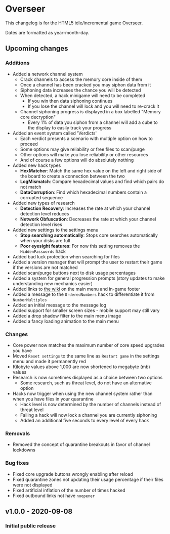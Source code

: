 # Overseer
This changelog is for the HTML5 idle/incremental game [Overseer](https://mrsperry.github.io/overseer).

Dates are formatted as year-month-day.

## Upcoming changes
### Additions
- Added a network channel system
    - Crack channels to access the memory core inside of them
    - Once a channel has been cracked you may siphon data from it
    - Siphoning data increases the chance you will be detected
    - When detected, a hack minigame will need to be completed
        - If you win then data siphoning continues
        - If you lose the channel will lock and you will need to re-crack it
    - Channel siphoning progress is displayed in a box labelled "Memory core decryption"
        - Every 1% of data you siphon from a channel will add a cube to the display to easily track your progress
- Added an event system called 'Verdicts'
    - Each verdict presents a scenario with multiple option on how to proceed
    - Some options may give reliability or free files to scan/purge
    - Other options will make you lose reliability or other resources
    - And of course a few options will do absolutely nothing
- Added new hack types
    - **HexMatcher**: Match the same hex value on the left and right side of the board to create a connection between the two
    - **LogMismatch**: Compare hexadecimal values and find which pairs do not match
    - **DataCorruption**: Find which hexadecimal numbers contain a corrupted sequence
- Added new types of research
    - **Detection Recovery**: Increases the rate at which your channel detection level reduces
    - **Network Obfuscation**: Decreases the rate at which your channel detection level rises
- Added new settings to the settings menu
    - **Stop searching automatically**: Stops core searches automatically when your disks are full
    - **Poor eyesight features**: For now this setting removes the `HiddenPasswords` hack
- Added bad luck protection when searching for files
- Added a version manager that will prompt the user to restart their game if the versions are not matched
- Added scan/purge buttons next to disk usage percentages
- Added a system for general progression prompts (story updates to make understanding new mechanics easier)
- Added links to [the wiki](https://github.com/mrsperry/overseer/wiki) on the main menu and in-game footer
- Added a message to the `OrderedNumbers` hack to differentiate it from `NumberMultiples`
- Added an initial message to the message log
- Added support for smaller screen sizes - mobile support may still vary
- Added a drop shadow filter to the main menu image
- Added a fancy loading animation to the main menu

### Changes
- Core power now matches the maximum number of core speed upgrades you have
- Moved `Reset settings` to the same line as `Restart game` in the settings menu and made it permanently red
- Kilobyte values above 1,000 are now shortened to megabyte (mb) values
- Research is now sometimes displayed as a choice between two options
    - Some research, such as threat level, do not have an alternative option
- Hacks now trigger when using the new channel system rather than when you have files in your quarantine
    - Hack level is now determined by the number of channels instead of threat level
    - Failing a hack will now lock a channel you are currently siphoning
    - Added an additional five seconds to every level of every hack

### Removals
- Removed the concept of quarantine breakouts in favor of channel lockdowns

### Bug fixes
- Fixed core upgrade buttons wrongly enabling after reload
- Fixed quarantine zones not updating their usage percentage if their files were not displayed
- Fixed artificial inflation of the number of times hacked
- Fixed outbound links not have `noopener`

## v1.0.0 - 2020-09-08
### Initial public release